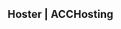 ## Hoster | ACCHosting

<br><br>

<style>
.acc1{
  font-family: monospace;
  size: 14px;
  color: green;
}
.best{
  font-family: "Script";
  size: 15px;
  color: red;
}
</stlye>

<br><br>

<div class="acc1"><p>ACC-Hosting</p></div><div class="best"><p>#Beschte!!!</p></div>


<iframe src="http://living-bots.net/" height="1270" width="720"></iframe>
